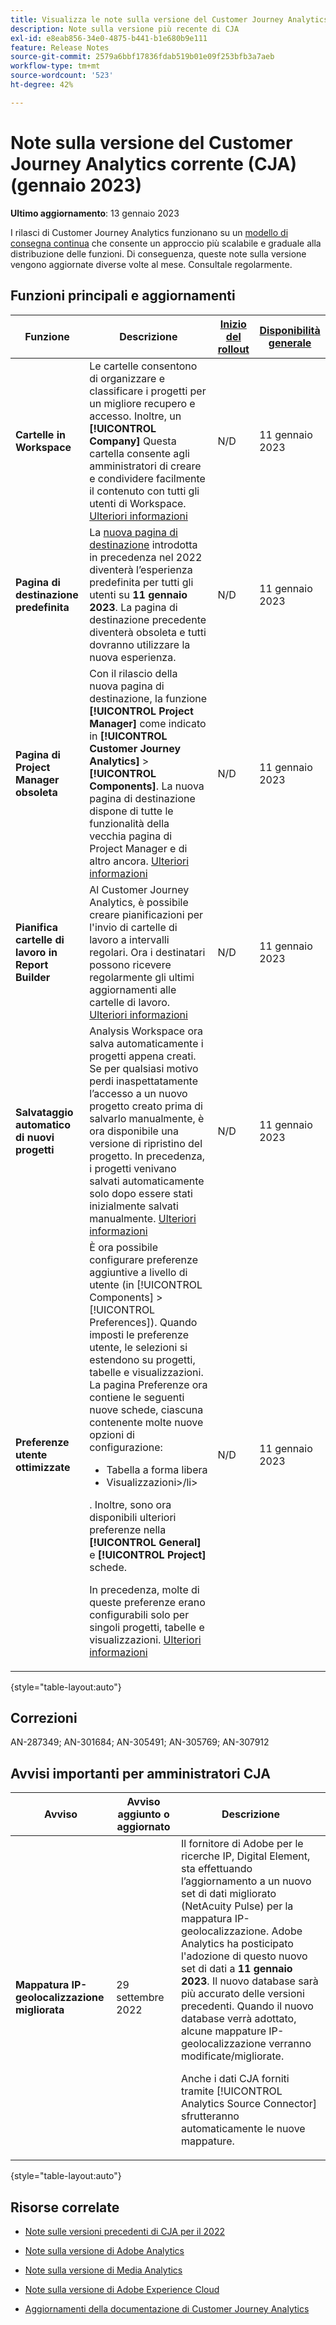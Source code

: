 ```yaml
---
title: Visualizza le note sulla versione del Customer Journey Analytics corrente
description: Note sulla versione più recente di CJA
exl-id: e8eab856-34e0-4875-b441-b1e680b9e111
feature: Release Notes
source-git-commit: 2579a6bbf17836fdab519b01e09f253bfb3a7aeb
workflow-type: tm+mt
source-wordcount: '523'
ht-degree: 42%

---
```


# Note sulla versione del Customer Journey Analytics corrente (CJA) (gennaio 2023)

**Ultimo aggiornamento**: 13 gennaio 2023

I rilasci di Customer Journey Analytics funzionano su un [modello di consegna continua](releases.md) che consente un approccio più scalabile e graduale alla distribuzione delle funzioni. Di conseguenza, queste note sulla versione vengono aggiornate diverse volte al mese. Consultale regolarmente.

## Funzioni principali e aggiornamenti

| Funzione | Descrizione | [Inizio del rollout](/help/release-notes/releases.md) | [Disponibilità generale](/help/release-notes/releases.md) |
| ----------- | ---------- | ----- | --- |
| **Cartelle in Workspace** | Le cartelle consentono di organizzare e classificare i progetti per un migliore recupero e accesso. Inoltre, un **[!UICONTROL Company]** Questa cartella consente agli amministratori di creare e condividere facilmente il contenuto con tutti gli utenti di Workspace. [Ulteriori informazioni](https://experienceleague.adobe.com/docs/analytics/analyze/analysis-workspace/build-workspace-project/workspace-folders/about-folders.html?lang=it) | N/D | 11 gennaio 2023 |
| **Pagina di destinazione predefinita** | La [nuova pagina di destinazione](/help/getting-started/landing.md) introdotta in precedenza nel 2022 diventerà l’esperienza predefinita per tutti gli utenti su **11 gennaio 2023**. La pagina di destinazione precedente diventerà obsoleta e tutti dovranno utilizzare la nuova esperienza. | N/D | 11 gennaio 2023 |
| **Pagina di Project Manager obsoleta** | Con il rilascio della nuova pagina di destinazione, la funzione **[!UICONTROL Project Manager]** come indicato in **[!UICONTROL Customer Journey Analytics]** > **[!UICONTROL Components]**. La nuova pagina di destinazione dispone di tutte le funzionalità della vecchia pagina di Project Manager e di altro ancora. [Ulteriori informazioni](https://experienceleague.adobe.com/docs/analytics-platform/using/cja-overview/landing.html?lang=en#deprecate-pm-page) | N/D | 11 gennaio 2023 |
| **Pianifica cartelle di lavoro in Report Builder** | Al Customer Journey Analytics, è possibile creare pianificazioni per l&#39;invio di cartelle di lavoro a intervalli regolari. Ora i destinatari possono ricevere regolarmente gli ultimi aggiornamenti alle cartelle di lavoro. [Ulteriori informazioni](https://experienceleague.adobe.com/docs/analytics-platform/using/cja-reportbuilder/schedule-reportbuilder.html) | N/D | 11 gennaio 2023 |
| **Salvataggio automatico di nuovi progetti** | Analysis Workspace ora salva automaticamente i progetti appena creati. Se per qualsiasi motivo perdi inaspettatamente l’accesso a un nuovo progetto creato prima di salvarlo manualmente, è ora disponibile una versione di ripristino del progetto. In precedenza, i progetti venivano salvati automaticamente solo dopo essere stati inizialmente salvati manualmente. [Ulteriori informazioni](/help/analysis-workspace/build-workspace-project/save-projects.md) | N/D | 11 gennaio 2023 |
| **Preferenze utente ottimizzate** | È ora possibile configurare preferenze aggiuntive a livello di utente (in [!UICONTROL Components] > [!UICONTROL Preferences]). Quando imposti le preferenze utente, le selezioni si estendono su progetti, tabelle e visualizzazioni. La pagina Preferenze ora contiene le seguenti nuove schede, ciascuna contenente molte nuove opzioni di configurazione:<ul><li>Tabella a forma libera</li><li>Visualizzazioni>/li></ul>. Inoltre, sono ora disponibili ulteriori preferenze nella **[!UICONTROL General]** e **[!UICONTROL Project]** schede.<p>In precedenza, molte di queste preferenze erano configurabili solo per singoli progetti, tabelle e visualizzazioni. [Ulteriori informazioni](/help/analysis-workspace/user-preferences.md) | N/D | 11 gennaio 2023 |

{style=&quot;table-layout:auto&quot;}

## Correzioni

AN-287349; AN-301684; AN-305491; AN-305769; AN-307912

## Avvisi importanti per amministratori CJA

| Avviso | Avviso aggiunto o aggiornato | Descrizione |
| --- | --- | --- |
| **Mappatura IP-geolocalizzazione migliorata** | 29 settembre 2022 | Il fornitore di Adobe per le ricerche IP, Digital Element, sta effettuando l’aggiornamento a un nuovo set di dati migliorato (NetAcuity Pulse) per la mappatura IP-geolocalizzazione. Adobe Analytics ha posticipato l&#39;adozione di questo nuovo set di dati a **11 gennaio 2023**. Il nuovo database sarà più accurato delle versioni precedenti. Quando il nuovo database verrà adottato, alcune mappature IP-geolocalizzazione verranno modificate/migliorate.<p> Anche i dati CJA forniti tramite [!UICONTROL Analytics Source Connector] sfrutteranno automaticamente le nuove mappature. |

{style=&quot;table-layout:auto&quot;}


## Risorse correlate

* [Note sulle versioni precedenti di CJA per il 2022](/help/release-notes/2022.md)

* [Note sulla versione di Adobe Analytics](https://experienceleague.adobe.com/docs/analytics/release-notes/latest.html?lang=it)

* [Note sulla versione di Media Analytics](https://experienceleague.adobe.com/docs/media-analytics/using/additional-resources/release-notes.html?lang=it)

* [Note sulla versione di Adobe Experience Cloud](https://experienceleague.adobe.com/docs/release-notes/experience-cloud/current.html?lang=it)

* [Aggiornamenti della documentazione di Customer Journey Analytics](/help/release-notes/doc-changes.md)
